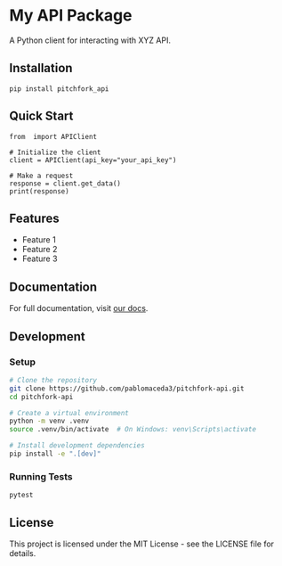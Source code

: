 # My API Package

A Python client for interacting with XYZ API.

## Installation

```
pip install pitchfork_api
```

## Quick Start

```
from  import APIClient

# Initialize the client
client = APIClient(api_key="your_api_key")

# Make a request
response = client.get_data()
print(response)
```

## Features

- Feature 1
- Feature 2
- Feature 3

## Documentation

For full documentation, visit [our docs](https://your-docs-url.com).

## Development

### Setup

```bash
# Clone the repository
git clone https://github.com/pablomaceda3/pitchfork-api.git
cd pitchfork-api

# Create a virtual environment
python -m venv .venv
source .venv/bin/activate  # On Windows: venv\Scripts\activate

# Install development dependencies
pip install -e ".[dev]"
```

### Running Tests

```
pytest
```

## License

This project is licensed under the MIT License - see the LICENSE file for details.
